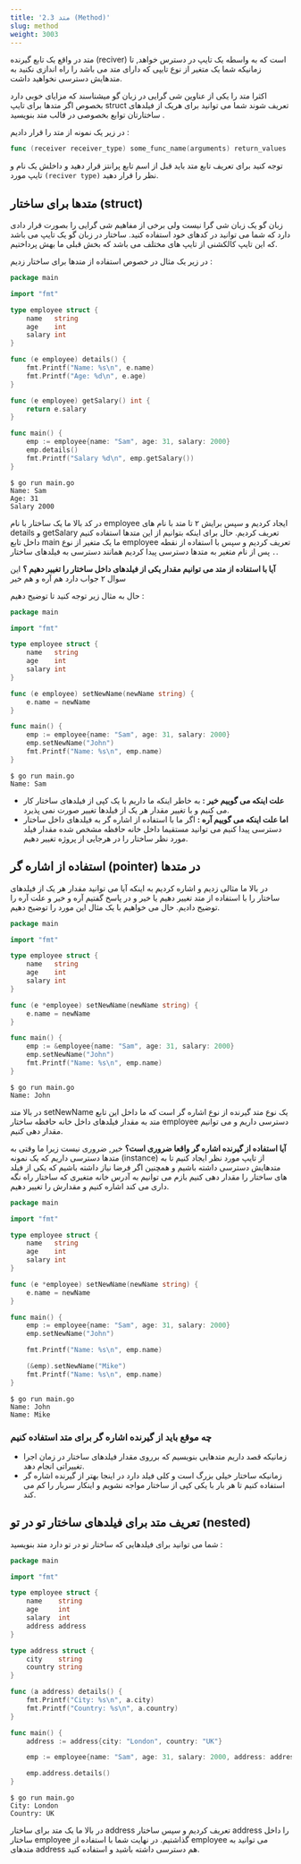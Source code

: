 ```yaml
---
title: '2.3 متد (Method)'
slug: method
weight: 3003
---
```


متد در واقع یک تابع گیرنده (reciver) است که به واسطه یک تایپ در دسترس خواهد, تا زمانیکه شما یک متغیر از نوع تایپی که دارای متد می باشد را راه اندازی نکنید به متدهایش دسترسی نخواهید داشت.

اکثرا متد را یکی از عناوین شی گرایی در زبان گو میشناسند که مزایای خوبی دارد بخصوص اگر متدها برای تایپ struct تعریف شوند شما می توانید برای هریک از فیلدهای ساختارتان توابع بخصوصی در قالب متد بنویسید .

در زیر یک نمونه از متد را قرار دادیم :


```go
func (receiver receiver_type) some_func_name(arguments) return_values
```

توجه کنید برای تعریف تابع متد باید قبل از اسم تابع پرانتز قرار دهید و داخلش یک نام و تایپ مورد `(reciver type)` نظر را قرار دهید.

## متدها برای ساختار (struct)

زبان گو یک زبان شی گرا نیست ولی برخی از مفاهیم شی گرایی را بصورت قرار دادی دارد که شما می توانید در کدهای خود استفاده کنید. ساختار در زبان گو یک تایپ می باشد که این تایپ کالکشنی از تایپ های مختلف می باشد که بخش قبلی ما بهش پرداختیم.

در زیر یک مثال در خصوص استفاده از متدها برای ساختار زدیم :


```go
package main

import "fmt"

type employee struct {
    name   string
    age    int
    salary int
}

func (e employee) details() {
    fmt.Printf("Name: %s\n", e.name)
    fmt.Printf("Age: %d\n", e.age)
}

func (e employee) getSalary() int {
    return e.salary
}

func main() {
    emp := employee{name: "Sam", age: 31, salary: 2000}
    emp.details()
    fmt.Printf("Salary %d\n", emp.getSalary())
}
```

```shell
$ go run main.go
Name: Sam
Age: 31
Salary 2000
```

در کد بالا ما یک ساختار با نام employee ایجاد کردیم و سپس برایش ۲ تا متد با نام های details و getSalary تعریف کردیم. حال برای اینکه بتوانیم از این متدها استفاده کنیم داخل تابع main ما یک متغیر از نوع employee تعریف کردیم و سپس با استفاده از نقطه `.` پس از نام متغیر به متدها دسترسی پیدا کردیم همانند دسترسی به فیلدهای ساختار.

**آیا با استفاده از متد می توانیم مقدار یکی از فیلدهای داخل ساختار را تغییر دهیم ؟** این سوال ۲ جواب دارد هم آره و هم خیر 

حال به مثال زیر توجه کنید تا توضیح دهیم :

```go
package main

import "fmt"

type employee struct {
    name   string
    age    int
    salary int
}

func (e employee) setNewName(newName string) {
    e.name = newName
}

func main() {
    emp := employee{name: "Sam", age: 31, salary: 2000}
    emp.setNewName("John")
    fmt.Printf("Name: %s\n", emp.name)
}
```

```shell
$ go run main.go
Name: Sam
```

- **علت اینکه می گوییم خیر :** به خاطر اینکه ما داریم با یک کپی از فیلدهای ساختار کار می کنیم و با تغییر مقدار هر یک از فیلدها تغییر صورت نمی پذیرد.
- **اما علت اینکه می گوییم آره :** اگر ما با استفاده از اشاره گر به فیلدهای داخل ساختار دسترسی پیدا کنیم می توانید مستقیما داخل خانه حافظه مشخص شده مقدار فیلد مورد نظر ساختار را در هرجایی از پروژه تغییر دهیم.


## استفاده از اشاره گر (pointer) در متدها

در بالا ما مثالی زدیم و اشاره کردیم به اینکه آیا می توانید مقدار هر یک از فیلدهای ساختار را با استفاده از متد تغییر دهیم یا خیر و در پاسخ گفتیم آره و خیر و علت آره را توضیح دادیم. حال می خواهیم با یک مثال این مورد را توضیح دهیم.

```go
package main

import "fmt"

type employee struct {
    name   string
    age    int
    salary int
}

func (e *employee) setNewName(newName string) {
    e.name = newName
}

func main() {
    emp := &employee{name: "Sam", age: 31, salary: 2000}
    emp.setNewName("John")
    fmt.Printf("Name: %s\n", emp.name)
}
```

```shell
$ go run main.go
Name: John
```

در بالا متد setNewName یک نوع متد گیرنده از نوع اشاره گر است که ما داخل این تابع متد به مقدار فیلدهای داخل خانه حافظه ساختار employee دسترسی داریم و می توانیم مقدار دهی کنیم.


**آیا استفاده از گیرنده اشاره گر واقعا ضروری است؟** خیر, ضروری نیست زیرا ما وقتی به متدها دسترسی داریم که یک نمونه (instance) از تایپ مورد نظر ایجاد کنیم تا به  متدهایش دسترسی داشته باشیم و همچنین اگر فرضا نیاز داشته باشیم که یکی از فیلد های ساختار را مقدار دهی کنیم بازم می توانیم به آدرس خانه متغیری که ساختار راه نگه داری می کند اشاره کنیم و مقدارش را تغییر دهیم.

```go
package main

import "fmt"

type employee struct {
    name   string
    age    int
    salary int
}

func (e *employee) setNewName(newName string) {
    e.name = newName
}

func main() {
    emp := employee{name: "Sam", age: 31, salary: 2000}
    emp.setNewName("John")

    fmt.Printf("Name: %s\n", emp.name)

    (&emp).setNewName("Mike")
    fmt.Printf("Name: %s\n", emp.name)
}
```

```shell
$ go run main.go
Name: John
Name: Mike
```

### چه موقع باید از گیرنده اشاره گر برای متد استفاده کنیم

- زمانیکه قصد داریم متدهایی بنویسیم که برروی مقدار فیلدهای ساختار در زمان اجرا تغییراتی انجام دهد.
- زمانیکه ساختار خیلی بزرگ است و کلی فیلد دارد در اینجا بهتر از گیرنده اشاره گر استفاده کنیم تا هر بار با یکی کپی از ساختار مواجه نشویم و اینکار سربار را کم می کند.

## تعریف متد برای فیلدهای ساختار تو در تو (nested)

شما می توانید برای فیلدهایی که ساختار تو در تو دارد متد بنویسید :

```go
package main

import "fmt"

type employee struct {
	name    string
	age     int
	salary  int
	address address
}

type address struct {
	city    string
	country string
}

func (a address) details() {
	fmt.Printf("City: %s\n", a.city)
	fmt.Printf("Country: %s\n", a.country)
}

func main() {
	address := address{city: "London", country: "UK"}

	emp := employee{name: "Sam", age: 31, salary: 2000, address: address}

	emp.address.details()
}
```

```shell
$ go run main.go
City: London
Country: UK
```

در بالا ما یک متد برای ساختار address تعریف کردیم و سپس ساختار address را داخل ساختار employee گذاشتیم. در نهایت شما با استفاده از employee می توانید به متدهای address هم دسترسی داشته باشید و استفاده کنید.